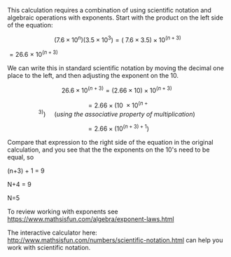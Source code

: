 This calculation requires a combination of using
scientific notation and algebraic operations with exponents. Start with
the product on the left side of the equation:

$$\left( 7.6 \times 10^{n} \right)\left( 3.5 \times 10^{3} \right) = \left( \ 7.6 \times 3.5 \right) \times 10^{(n + 3)}$$

$= 26.6\  \times \ 10^{(n + 3)}$

We can write this in standard scientific notation by moving the decimal
one place to the left, and then adjusting the exponent on the 10.

$$26.6 \times 10^{(n + 3)} = \left( 2.66 \times 10 \right) \times 10^{\left( n + 3 \right)}\ $$

$$= 2.66 \times \left( 10\  \times 10^{\left( n + 3 \right)} \right)\ \ \ \ \ (using\ the\ associative\ property\ of\ multiplication)\ $$

$$= 2.66 \times \left( 10^{\left( n + 3 \right) + 1} \right)\text{\ \ \ \ }$$

Compare that expression to the right side of the equation in the
original calculation, and you see that the the exponents on the 10's
need to be equal, so

(n+3) + 1 = 9

N+4 = 9

N=5

To review working with exponents see
<https://www.mathsisfun.com/algebra/exponent-laws.html>

The interactive calculator here:
<http://www.mathsisfun.com/numbers/scientific-notation.html> can help
you work with scientific notation.

